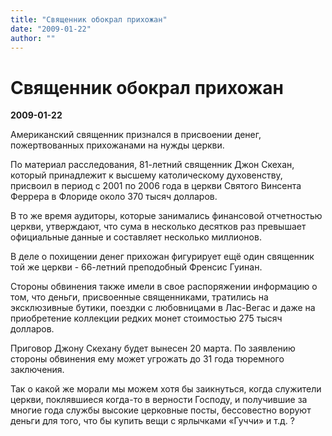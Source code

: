 ```yaml
---
title: "Священник обокрал прихожан"
date: "2009-01-22"
author: ""
---
```


# Священник обокрал прихожан

**2009-01-22** 

Американский священник признался в присвоении денег, пожертвованных прихожанами на нужды церкви.

По материал расследования, 81-летний священник Джон Скехан, который принадлежит к высшему католическому духовенству, присвоил в период с 2001 по 2006 года в церкви Святого Винсента Феррера в Флориде около 370 тысяч долларов.

В то же время аудиторы, которые занимались финансовой отчетностью церкви, утверждают, что сума в несколько десятков раз превышает официальные данные и составляет несколько миллионов.

В деле о похищении денег прихожан фигурирует ещё один священник той же церкви - 66-летний преподобный Фрeнсис Гуинан.

Стороны обвинения также имели в свое распоряжении информацию о том, что деньги, присвоенные священниками, тратились на эксклюзивные бутики, поездки с любовницами в Лас-Вегас и даже на приобретение коллекции редких монет стоимостью 275 тысяч долларов.

Приговор Джону Скехану будет вынесен 20 марта. По заявлению стороны обвинения ему может угрожать до 31 года тюремного заключения.

Так о какой же морали мы можем хотя бы заикнуться, когда служители церкви, поклявшиеся когда-то в верности Господу, и получившие за многие года службы высокие церковные посты, бессовестно воруют деньги для того, что бы купить вещи с ярлычками «Гуччи» и т.д. ?
